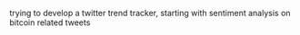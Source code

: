 trying to develop a twitter trend tracker, starting with sentiment analysis on bitcoin related tweets
